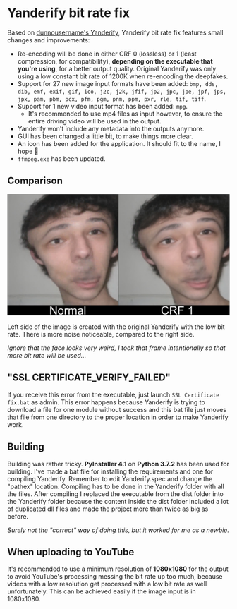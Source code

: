 # Yanderify bit rate fix
Based on [dunnousername's Yanderify](https://github.com/dunnousername/yanderifier), Yanderify bit rate fix features small changes and improvements:

- Re-encoding will be done in either CRF 0 (lossless) or 1 (least compression, for compatibility), **depending on the executable that you're using**, for a better output quality. Original Yanderify was only using a low constant bit rate of 1200K when re-encoding the deepfakes.
- Support for 27 new image input formats have been added: `bmp, dds, dib, emf, exif, gif, ico, j2c, j2k, jfif, jp2, jpc, jpe, jpf, jps, jpx, pam, pbm, pcx, pfm, pgm, pnm, ppm, pxr, rle, tif, tiff`.
- Support for 1 new video input format has been added: `mpg`.
  - It's recommended to use mp4 files as input however, to ensure the entire driving video will be used in the output.
- Yanderify won't include any metadata into the outputs anymore.
- GUI has been changed a little bit, to make things more clear.
- An icon has been added for the application. It should fit to the name, I hope :slightly_smiling_face:
- `ffmpeg.exe` has been updated.

## Comparison
![Comparison](Comparison/Comparison.png)

Left side of the image is created with the original Yanderify with the low bit rate. There is more noise noticeable, compared to the right side.

*Ignore that the face looks very weird, I took that frame intentionally so that more bit rate will be used...*

## "SSL CERTIFICATE_VERIFY_FAILED"
If you receive this error from the executable, just launch `SSL Certificate fix.bat` as admin. This error happens because Yanderify is trying to download a file for one module without success and this bat file just moves that file from one directory to the proper location in order to make Yanderify work.

## Building
Building was rather tricky. **PyInstaller 4.1** on **Python 3.7.2** has been used for building. I've made a bat file for installing the requirements and one for compiling Yanderify. Remember to edit Yanderify.spec and change the "pathex" location. Compiling has to be done in the Yanderify folder with all the files. After compiling I replaced the executable from the dist folder into the Yanderify folder because the content inside the dist folder included a lot of duplicated dll files and made the project more than twice as big as before.

*Surely not the "correct" way of doing this, but it worked for me as a newbie.*

## When uploading to YouTube
It's recommended to use a minimum resolution of **1080x1080** for the output to avoid YouTube's processing messing the bit rate up too much, because videos with a low resolution get processed with a low bit rate as well unfortunately. This can be achieved easily if the image input is in 1080x1080.
